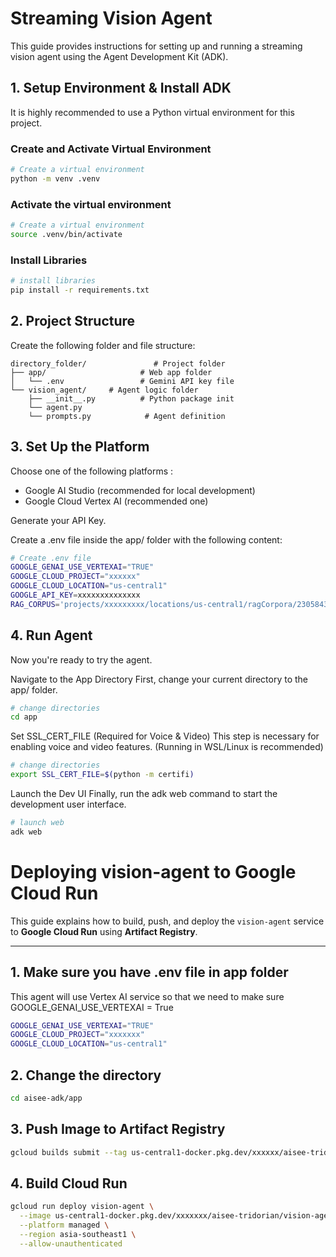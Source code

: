 # Streaming Vision Agent

This guide provides instructions for setting up and running a streaming vision agent using the Agent Development Kit (ADK).

## 1. Setup Environment & Install ADK

It is highly recommended to use a Python virtual environment for this project.

### Create and Activate Virtual Environment

```bash
# Create a virtual environment
python -m venv .venv
```

### Activate the virtual environment

```bash
# Create a virtual environment
source .venv/bin/activate
```

### Install Libraries

```bash
# install libraries
pip install -r requirements.txt
```

## 2. Project Structure
Create the following folder and file structure:
```
directory_folder/               # Project folder
├── app/                     # Web app folder
│   └── .env                 # Gemini API key file
└── vision_agent/     # Agent logic folder
    ├── __init__.py          # Python package init
    └── agent.py
    └── prompts.py            # Agent definition
```

## 3. Set Up the Platform
Choose one of the following platforms :
- Google AI Studio (recommended for local development)
- Google Cloud Vertex AI (recommended one)

Generate your API Key.

Create a .env file inside the app/ folder with the following content:
```bash
# Create .env file
GOOGLE_GENAI_USE_VERTEXAI="TRUE"
GOOGLE_CLOUD_PROJECT="xxxxxx"
GOOGLE_CLOUD_LOCATION="us-central1"
GOOGLE_API_KEY=xxxxxxxxxxxxxx
RAG_CORPUS='projects/xxxxxxxxx/locations/us-central1/ragCorpora/2305843009213693952'
```


## 4. Run Agent
Now you're ready to try the agent.

Navigate to the App Directory
First, change your current directory to the app/ folder.

```bash
# change directories
cd app
```

Set SSL_CERT_FILE (Required for Voice & Video)
This step is necessary for enabling voice and video features. (Running in WSL/Linux is recommended)

```bash
# change directories
export SSL_CERT_FILE=$(python -m certifi)
```

Launch the Dev UI
Finally, run the adk web command to start the development user interface.

```bash
# launch web
adk web
```





# Deploying vision-agent to Google Cloud Run

This guide explains how to build, push, and deploy the `vision-agent` service to **Google Cloud Run** using **Artifact Registry**.

---


## 1. Make sure you have .env file in app folder
This agent will use Vertex AI service so that we need to make sure GOOGLE_GENAI_USE_VERTEXAI = True

```bash
GOOGLE_GENAI_USE_VERTEXAI="TRUE"
GOOGLE_CLOUD_PROJECT="xxxxxxx"
GOOGLE_CLOUD_LOCATION="us-central1"

```

## 2. Change the directory

```bash
cd aisee-adk/app

```

## 3. Push Image to Artifact Registry

```bash
gcloud builds submit --tag us-central1-docker.pkg.dev/xxxxxx/aisee-tridorian/vision-agent .

```


## 4. Build Cloud Run

```bash
gcloud run deploy vision-agent \
  --image us-central1-docker.pkg.dev/xxxxxxx/aisee-tridorian/vision-agent \
  --platform managed \
  --region asia-southeast1 \
  --allow-unauthenticated 

```

